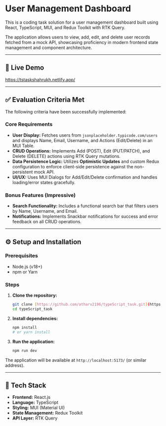 # User Management Dashboard

This is a coding task solution for a user management dashboard built using React, TypeScript, MUI, and Redux Toolkit with RTK Query.

The application allows users to view, add, edit, and delete user records fetched from a mock API, showcasing proficiency in modern frontend state management and component architecture.

---

## 🚀 Live Demo
https://tstaskshahrukh.netlify.app/


---

## ✅ Evaluation Criteria Met

The following criteria have been successfully implemented:

### Core Requirements
* **User Display:** Fetches users from `jsonplaceholder.typicode.com/users` and displays Name, Email, Username, and Actions (Edit/Delete) in an MUI Table.
* **CRUD Operations:** Implements Add (POST), Edit (PUT/PATCH), and Delete (DELETE) actions using RTK Query mutations.
* **Data Persistence Logic:** Utilizes **Optimistic Updates** and custom Redux configuration to enforce client-side persistence against the non-persistent mock API.
* **UI/UX:** Uses MUI Dialogs for Add/Edit/Delete confirmation and handles loading/error states gracefully.

### Bonus Features (Impressive)
* **Search Functionality:** Includes a functional search bar that filters users by Name, Username, and Email.
* **Notifications:** Implements Snackbar notifications for success and error feedback on all CRUD operations.

---

## ⚙️ Setup and Installation

### Prerequisites
* Node.js (v18+)
* npm or Yarn

### Steps
1.  **Clone the repository:**
    ```bash
    git clone [https://github.com/atharv2196/typeScript_task.git](https://github.com/atharv2196/typeScript_task.git)
    cd typeScript_task
    ```
2.  **Install dependencies:**
    ```bash
    npm install
    # or yarn install
    ```
3.  **Run the application:**
    ```bash
    npm run dev
    ```
The application will be available at `http://localhost:5173/` (or similar address).

---

## 🧱 Tech Stack

* **Frontend:** React.js
* **Language:** TypeScript
* **Styling:** MUI (Material UI)
* **State Management:** Redux Toolkit
* **API Layer:** RTK Query